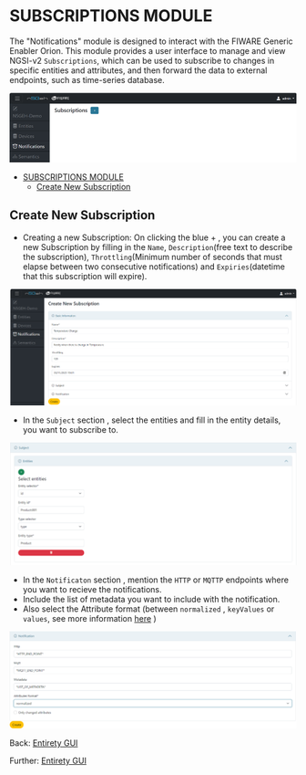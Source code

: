 # SUBSCRIPTIONS MODULE

The "Notifications" module is designed to interact with the FIWARE Generic Enabler Orion.
This module provides a user interface to manage and view NGSI-v2 `Subscriptions`, which can be used to subscribe to changes in specific entities and attributes, and then forward the data to external endpoints, such as time-series database.

![Alt text](images/image-19.png)

- [SUBSCRIPTIONS MODULE](#subscriptions-module)
  - [Create New Subscription](#create-new-subscription)

## Create New Subscription
-	Creating a new Subscription: On clicking the blue + , you can create a new Subscription by filling in the `Name`, `Description`(free text to describe the subscription), `Throttling`(Minimum number of seconds that must elapse between two consecutive notifications) and `Expiries`(datetime that this subscription will expire).

![Alt text](images/image-20.png)

-	In the `Subject` section , select the entities and fill in the entity details, you want to subscribe to.

![Alt text](images/image-21.png)

-	In the `Notificaton` section , mention the `HTTP` or `MQTTP` endpoints where you want to recieve the notifications.
-	Include the list of metadata you want to include with the notification.
-	Also select the Attribute format (between `normalized` , `keyValues` or `values`, see more information [here](https://fiware-orion.readthedocs.io/en/master/orion-api.html#notification-messages) )

![Alt text](images/image-22.png)

Back: [Entirety GUI](../GUI_TUTORIALS.md#modules)

Further: [Entirety GUI](../GUI_TUTORIALS.md#modules)

